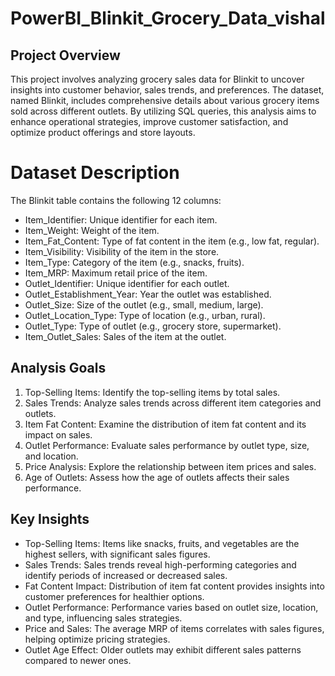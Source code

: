 # PowerBI_Blinkit_Grocery_Data_vishal
## Project Overview
This project involves analyzing grocery sales data for Blinkit to uncover insights into customer behavior, sales trends, and preferences. The dataset, named Blinkit, includes comprehensive details about various grocery items sold across different outlets. By utilizing SQL queries, this analysis aims to enhance operational strategies, improve customer satisfaction, and optimize product offerings and store layouts.

# Dataset Description
The Blinkit table contains the following 12 columns:

- Item_Identifier: Unique identifier for each item.
- Item_Weight: Weight of the item.
- Item_Fat_Content: Type of fat content in the item (e.g., low fat, regular).
- Item_Visibility: Visibility of the item in the store.
- Item_Type: Category of the item (e.g., snacks, fruits).
- Item_MRP: Maximum retail price of the item.
- Outlet_Identifier: Unique identifier for each outlet.
- Outlet_Establishment_Year: Year the outlet was established.
- Outlet_Size: Size of the outlet (e.g., small, medium, large).
- Outlet_Location_Type: Type of location (e.g., urban, rural).
- Outlet_Type: Type of outlet (e.g., grocery store, supermarket).
- Item_Outlet_Sales: Sales of the item at the outlet.

## Analysis Goals
1. Top-Selling Items: Identify the top-selling items by total sales.
2. Sales Trends: Analyze sales trends across different item categories and outlets.
3. Item Fat Content: Examine the distribution of item fat content and its impact on sales.
4. Outlet Performance: Evaluate sales performance by outlet type, size, and location.
5. Price Analysis: Explore the relationship between item prices and sales.
6. Age of Outlets: Assess how the age of outlets affects their sales performance.

## Key Insights
- Top-Selling Items: Items like snacks, fruits, and vegetables are the highest sellers, with significant sales figures.
- Sales Trends: Sales trends reveal high-performing categories and identify periods of increased or decreased sales.
- Fat Content Impact: Distribution of item fat content provides insights into customer preferences for healthier options.
- Outlet Performance: Performance varies based on outlet size, location, and type, influencing sales strategies.
- Price and Sales: The average MRP of items correlates with sales figures, helping optimize pricing strategies.
- Outlet Age Effect: Older outlets may exhibit different sales patterns compared to newer ones.
